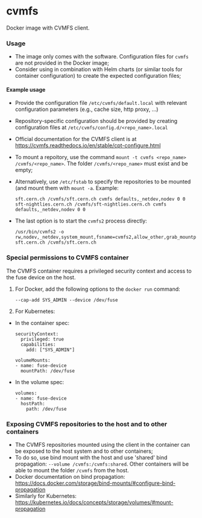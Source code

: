 # cvmfs

Docker image with CVMFS client.


### Usage
- The image only comes with the software. Configuration files for `cvmfs` are not provided in the Docker image;
- Consider using in combination with Helm charts (or similar tools for container configuration) to create the expected configuration files;

#### Example usage
- Provide the configuration file `/etc/cvmfs/default.local` with relevant configuration parameters (e.g., cache size, http proxy, ...)
- Repository-specific configuration should be provided by creating configuration files at `/etc/cvmfs/config.d/<repo_name>.local`
- Official documentation for the CVMFS client is at https://cvmfs.readthedocs.io/en/stable/cpt-configure.html

- To mount a repoitory, use the command `mount -t cvmfs <repo_name> /cvmfs/<repo_name>`. The folder `/cvmfs/<repo_name>` must exist and be empty;
- Alternatively, use `/etc/fstab` to specify the repositories to be mounted (and mount them with `mount -a`. Example:
    ```
    sft.cern.ch /cvmfs/sft.cern.ch cvmfs defaults,_netdev,nodev 0 0
    sft-nightlies.cern.ch /cvmfs/sft-nightlies.cern.ch cvmfs defaults,_netdev,nodev 0 0
    ```
- The last option is to start the `cvmfs2` process directly:
    ```
    /usr/bin/cvmfs2 -o rw,nodev,_netdev,system_mount,fsname=cvmfs2,allow_other,grab_mountpoint,uid=998,gid=996 sft.cern.ch /cvmfs/sft.cern.ch
    ```

### Special permissions to CVMFS container
The CVMFS container requires a privileged security context and access to the fuse device on the host.
1. For Docker, add the following options to the `docker run` command:
    ```
    --cap-add SYS_ADMIN --device /dev/fuse 
    ```

2. For Kubernetes:
  - In the container spec:
    ```
    securityContext:
      privileged: true
      capabilities:
        add: ["SYS_ADMIN"]

    volumeMounts:
    - name: fuse-device
      mountPath: /dev/fuse
    ```

  - In the volume spec:
    ```
    volumes:
    - name: fuse-device
      hostPath:
        path: /dev/fuse
    ```


### Exposing CVMFS repositories to the host and to other containers
- The CVMFS repositories mounted using the client in the container can be exposed to the host system and to other containers;
- To do so, use bind mount with the host and use 'shared' bind propagation: `--volume /cvmfs:/cvmfs:shared`. Other containers will be able to mount the folder `/cvmfs` from the host.
- Docker documentation on bind propagation: https://docs.docker.com/storage/bind-mounts/#configure-bind-propagation
- Similarly for Kubernetes: https://kubernetes.io/docs/concepts/storage/volumes/#mount-propagation
